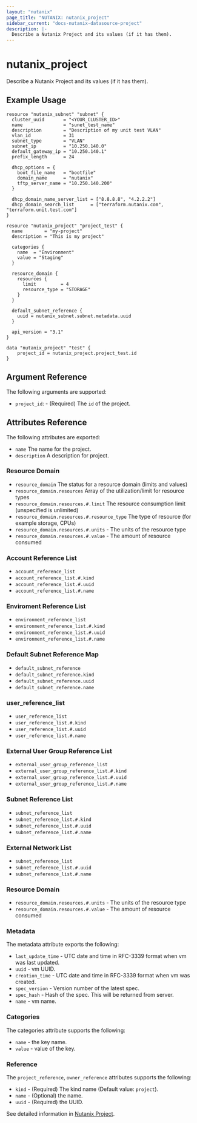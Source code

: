 ```yaml
---
layout: "nutanix"
page_title: "NUTANIX: nutanix_project"
sidebar_current: "docs-nutanix-datasource-project"
description: |-
  Describe a Nutanix Project and its values (if it has them).
---
```


# nutanix_project

Describe a Nutanix Project and its values (if it has them).

## Example Usage

```hcl
resource "nutanix_subnet" "subnet" {
  cluster_uuid       = "<YOUR_CLUSTER_ID>"
  name               = "sunet_test_name"
  description        = "Description of my unit test VLAN"
  vlan_id            = 31
  subnet_type        = "VLAN"
  subnet_ip          = "10.250.140.0"
  default_gateway_ip = "10.250.140.1"
  prefix_length      = 24

  dhcp_options = {
    boot_file_name   = "bootfile"
    domain_name      = "nutanix"
    tftp_server_name = "10.250.140.200"
  }

  dhcp_domain_name_server_list = ["8.8.8.8", "4.2.2.2"]
  dhcp_domain_search_list      = ["terraform.nutanix.com", "terraform.unit.test.com"]
}

resource "nutanix_project" "project_test" {
  name        = "my-project"
  description = "This is my project"

  categories {
    name  = "Environment"
    value = "Staging"
  }

  resource_domain {
    resources {
      limit         = 4
      resource_type = "STORAGE"
    }
  }

  default_subnet_reference {
    uuid = nutanix_subnet.subnet.metadata.uuid
  }

  api_version = "3.1"
}

data "nutanix_project" "test" {
    project_id = nutanix_project.project_test.id
}
```

## Argument Reference

The following arguments are supported:

* `project_id`: - (Required) The `id` of the project.

## Attributes Reference

The following attributes are exported:

* `name` The name for the project.
* `description` A description for project.

### Resource Domain
* `resource_domain` The status for a resource domain (limits and values)
* `resource_domain.resources` Array of the utilization/limit for resource types
* `resource_domain.resources.#.limit` The resource consumption limit (unspecified is unlimited)
* `resource_domain.resources.#.resource_type` The type of resource (for example storage, CPUs)
* `resource_domain.resources.#.units` - The units of the resource type
* `resource_domain.resources.#.value` - The amount of resource consumed

### Account Reference List
* `account_reference_list`
* `account_reference_list.#.kind`
* `account_reference_list.#.uuid`
* `account_reference_list.#.name`

### Enviroment Reference List
* `environment_reference_list`
* `environment_reference_list.#.kind`
* `environment_reference_list.#.uuid`
* `environment_reference_list.#.name`

### Default Subnet Reference Map
* `default_subnet_reference`
* `default_subnet_reference.kind`
* `default_subnet_reference.uuid`
* `default_subnet_reference.name`

### user_reference_list
* `user_reference_list`
* `user_reference_list.#.kind`
* `user_reference_list.#.uuid`
* `user_reference_list.#.name`

### External User Group Reference List
* `external_user_group_reference_list`
* `external_user_group_reference_list.#.kind`
* `external_user_group_reference_list.#.uuid`
* `external_user_group_reference_list.#.name`

### Subnet Reference List
* `subnet_reference_list`
* `subnet_reference_list.#.kind`
* `subnet_reference_list.#.uuid`
* `subnet_reference_list.#.name`

### External Network List
* `subnet_reference_list`
* `subnet_reference_list.#.uuid`
* `subnet_reference_list.#.name`

### Resource Domain
* `resource_domain.resources.#.units` - The units of the resource type
* `resource_domain.resources.#.value` - The amount of resource consumed

### Metadata
The metadata attribute exports the following:

* `last_update_time` - UTC date and time in RFC-3339 format when vm was last updated.
* `uuid` - vm UUID.
* `creation_time` - UTC date and time in RFC-3339 format when vm was created.
* `spec_version` - Version number of the latest spec.
* `spec_hash` - Hash of the spec. This will be returned from server.
* `name` - vm name.

### Categories
The categories attribute supports the following:

* `name` - the key name.
* `value` - value of the key.

### Reference
The `project_reference`, `owner_reference` attributes supports the following:

* `kind` - (Required) The kind name (Default value: `project`).
* `name` - (Optional) the name.
* `uuid` - (Required) the UUID.

See detailed information in [Nutanix Project](https://www.nutanix.dev/reference/prism_central/v3/api/projects/getprojectsuuid/).
